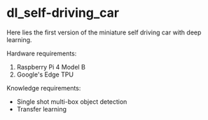 # dl_self-driving_car
Here lies the first version of the miniature self driving car with deep learning.

Hardware requirements:
1. Raspberry Pi 4 Model B
2. Google's Edge TPU


Knowledge requirements:
- Single shot multi-box object detection
- Transfer learning
